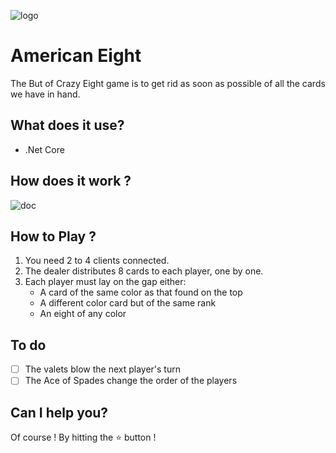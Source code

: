 ![logo](./img/logo.png)

# American Eight
The But of Crazy Eight game is to get rid as soon as possible of all the cards we have in hand.

## What does it use?
  - .Net Core

## How does it work ?

![doc](./img/readme.png)

## How to Play ?
1. You need 2 to 4 clients connected.
2. The dealer distributes 8 cards to each player, one by one.
3. Each player must lay on the gap either:
    * A card of the same color as that found on the top
    * A different color card but of the same rank
    * An eight of any color

## To do
- [ ] The valets blow the next player's turn
- [ ] The Ace of Spades change the order of the players

## Can I help you?
Of course ! By hitting the :star: button !

